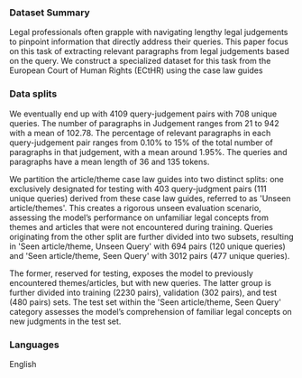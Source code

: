 
### Dataset Summary

Legal professionals often grapple with navigating lengthy legal judgements to pinpoint information that directly address their queries. This paper focus on this task of extracting relevant paragraphs from legal judgements based on the query. We construct a specialized dataset for this task from the European Court of Human Rights (ECtHR) using the case law guides

### Data splits
We eventually end up with 4109 query-judgement pairs with 708 unique queries. The number of paragraphs in Judgement ranges from 21 to 942 with a mean of 102.78. The percentage of relevant paragraphs in each query-judgement pair ranges from 0.10% to 15% of the total number of paragraphs in that judgement, with a mean around 1.95%. The queries and paragraphs have a mean length of 36 and 135 tokens.

We partition the article/theme case law guides into two distinct splits: one exclusively designated for testing with 403 query-judgment pairs (111 unique queries) derived from these case law guides, referred to as 'Unseen article/themes'. This creates a rigorous unseen evaluation scenario, assessing the model’s performance on unfamiliar legal concepts from themes and articles that were not encountered during training. Queries originating from the other split are further divided into two subsets, resulting in 'Seen article/theme, Unseen Query' with 694 pairs (120 unique queries) and 'Seen article/theme, Seen Query' with 3012 pairs (477 unique queries). 

The former, reserved for testing, exposes the model to previously encountered themes/articles, but with new queries. The latter group is further divided into training (2230 pairs), validation (302 pairs), and test (480 pairs) sets. The test set within the 'Seen article/theme, Seen Query' category assesses the model’s comprehension of familiar legal concepts on new judgments in the test set.

### Languages

English